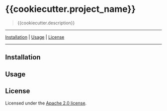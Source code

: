 # {{cookiecutter.project_name}}

> {{cookiecutter.description}}

---

[Installation](#installation) |
[Usage](#usage) |
[License](#license)

---

## Installation

## Usage

## License

Licensed under the [Apache 2.0 license][license file].

[license file]: ./LICENSE
